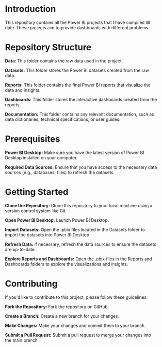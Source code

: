 
# Introduction
This repository contains all the Power BI projects that I have compiled till date. These projects aim to provide dashboards with different problems.

# Repository Structure
**Data:** This folder contains the raw data used in the project.

**Datasets:** This folder stores the Power BI datasets created from the raw data.

**Reports:** This folder contains the final Power BI reports that visualize the data and insights.

**Dashboards:** This folder stores the interactive dashboards created from the reports.

**Documentation:** This folder contains any relevant documentation, such as data dictionaries, technical specifications, or user guides.
# Prerequisites
**Power BI Desktop:** Make sure you have the latest version of Power BI Desktop installed on your computer.

**Required Data Sources:** Ensure that you have access to the necessary data sources (e.g., databases, files) to refresh the datasets.
# Getting Started
**Clone the Repository:** Clone this repository to your local machine using a version control system like Git.

**Open Power BI Desktop:** Launch Power BI Desktop.

**Import Datasets:** Open the .pbix files located in the Datasets folder to import the datasets into Power BI Desktop.

**Refresh Data:** If necessary, refresh the data sources to ensure the datasets are up-to-date.

**Explore Reports and Dashboards:** Open the .pbix files in the Reports and Dashboards folders to explore the visualizations and insights.
# Contributing
If you'd like to contribute to this project, please follow these guidelines:

**Fork the Repository:** Fork the repository on GitHub.   

**Create a Branch:** Create a new branch for your changes.

**Make Changes:** Make your changes and commit them to your branch.

**Submit a Pull Request:** Submit a pull request to merge your changes into the main branch.
